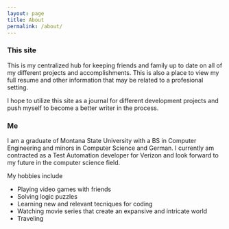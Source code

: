 ```yaml
---
layout: page
title: About
permalink: /about/
---
```


### This site

This is my centralized hub for keeping friends and family up to date on all of my different projects and accomplishments. This is also a place to view my full resume and other information that may be related to a profesional setting.

I hope to utilize this site as a journal for different development projects and push myself to become a better writer in the process.

### Me
I am a graduate of Montana State University with a BS in Computer Engineering and minors in Computer Science and German. I currently am contracted as a Test Automation developer for Verizon and look forward to my future in the computer science field.

My hobbies include 
- Playing video games with friends
- Solving logic puzzles
- Learning new and relevant tecniques for coding
- Watching movie series that create an expansive and intricate world
- Traveling
